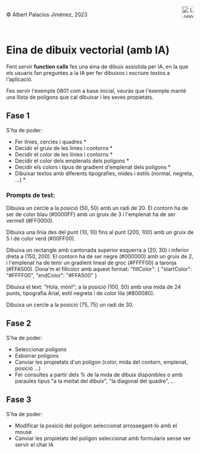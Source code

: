 <div style="display: flex; width: 100%;">
    <div style="flex: 1; padding: 0px;">
        <p>© Albert Palacios Jiménez, 2023</p>
    </div>
    <div style="flex: 1; padding: 0px; text-align: right;">
        <img src="../assets/ieti.png" height="32" alt="Logo de IETI" style="max-height: 32px;">
    </div>
</div>
<br/>

# Eina de dibuix vectorial (amb IA)

Fent servir **function calls** fes una eina de dibuix assistida per IA, en la que els usuaris fan preguntes a la IA per fer dibuixos i escriure textos a l'aplicació.

Fes servir l'exemple 0801 com a base inicial, veuràs que l'exemple manté una llista de polígons que cal dibuixar i les seves propietats.

## Fase 1

S'ha de poder:

- Fer linies, cercles i quadres *
- Decidir el gruix de les linies i contorns *
- Decidir el color de les línies i contorns *
- Decidir el color dels emplenats dels polígons *
- Decidir els colors i tipus de gradient d'emplenat dels polígons *
- Dibuixar textos amb diferents tipografies, mides i estils (normal, negreta, ...) *

### Prompts de test:

Dibuixa un cercle a la posició (50, 50) amb un radi de 20. El contorn ha de ser de color blau (#0000FF) amb un gruix de 3 i l'emplenat ha de ser vermell (#FF0000).

Dibuixa una línia des del punt (10, 10) fins al punt (200, 100) amb un gruix de 5 i de color verd (#00FF00).

Dibuixa un rectangle amb cantonada superior esquerra a (20, 30) i inferior dreta a (150, 200). El contorn ha de ser negre (#000000) amb un gruix de 2, i l'emplenat ha de tenir un gradient lineal de groc (#FFFF00) a taronja (#FFA500). Dona'm el fillcolor amb aquest format: "fillColor": { "startColor": "#FFFF00", "endColor": "#FFA500" }

Dibuixa el text: "Hola, món!"; a la posició (100, 50) amb una mida de 24 punts, tipografia Arial, estil negreta i de color lila (#800080).

Dibuixa un cercle a la posició (75, 75) un radi de 30.

## Fase 2

S'ha de poder:

- Seleccionar polígons
- Esborrar polígons
- Canviar les propietats d'un polígon (color, mida del contorn, emplenat, posició ...)
- Fer consultes a partir dels % de la mida de dibuix disponibles o amb paraules tipus "a la meitat del dibuix", "la diagonal del quadre", ...

## Fase 3

S'ha de poder:

- Modificar la posició del polígon seleccionat arrossegant-lo amb el mouse
- Canviar les propietats del polígon seleccionat amb formularis sense ver servir el chat IA